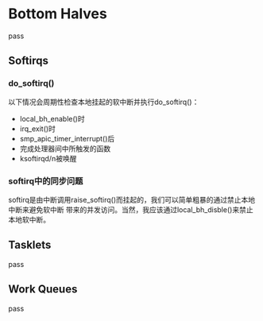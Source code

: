 # Bottom Halves
pass

## Softirqs

### do_softirq()
以下情况会周期性检查本地挂起的软中断并执行do_softirq()：
- local_bh_enable()时
- irq_exit()时
- smp_apic_timer_interrupt()后
- 完成处理器间中所触发的函数
- ksoftirqd/n被唤醒

### softirq中的同步问题
softirq是由中断调用raise_softirq()而挂起的，我们可以简单粗暴的通过禁止本地中断来避免软中断
带来的并发访问。当然，我应该通过local_bh_disble()来禁止本地软中断。


## Tasklets
pass


## Work Queues
pass
